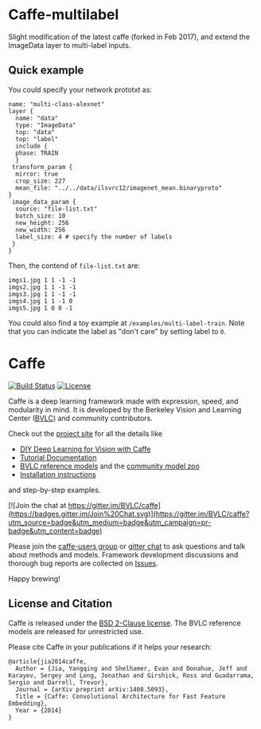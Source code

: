 # Caffe-multilabel

Slight modification of the latest caffe (forked in Feb 2017), and extend the ImageData layer to multi-label inputs.

## Quick example
You could specify your network prototxt as:

    name: "multi-class-alexnet"
    layer {
      name: "data"
      type: "ImageData"
      top: "data"
      top: "label"
      include {
      phase: TRAIN
      }
     transform_param {
      mirror: true
      crop_size: 227
      mean_file: "../../data/ilsvrc12/imagenet_mean.binaryproto"
    }
     image_data_param {
      source: "file-list.txt"
      batch_size: 10
      new_height: 256
      new_width: 256
      label_size: 4 # specify the number of labels
     }
    }

Then, the contend of `file-list.txt` are:

    imgs1.jpg 1 1 -1 -1
    imgs2.jpg 1 1 -1 -1
    imgs3.jpg 1 1 -1 -1
    imgs4.jpg 1 1 -1 0
    imgs5.jpg 1 0 0 -1


You could also find a toy example at `/examples/multi-label-train`. Note that you can indicate the label as "don't care" by setting label to `0`.
 

# Caffe

[![Build Status](https://travis-ci.org/BVLC/caffe.svg?branch=master)](https://travis-ci.org/BVLC/caffe)
[![License](https://img.shields.io/badge/license-BSD-blue.svg)](LICENSE)

Caffe is a deep learning framework made with expression, speed, and modularity in mind.
It is developed by the Berkeley Vision and Learning Center ([BVLC](http://bvlc.eecs.berkeley.edu)) and community contributors.

Check out the [project site](http://caffe.berkeleyvision.org) for all the details like

- [DIY Deep Learning for Vision with Caffe](https://docs.google.com/presentation/d/1UeKXVgRvvxg9OUdh_UiC5G71UMscNPlvArsWER41PsU/edit#slide=id.p)
- [Tutorial Documentation](http://caffe.berkeleyvision.org/tutorial/)
- [BVLC reference models](http://caffe.berkeleyvision.org/model_zoo.html) and the [community model zoo](https://github.com/BVLC/caffe/wiki/Model-Zoo)
- [Installation instructions](http://caffe.berkeleyvision.org/installation.html)

and step-by-step examples.

[![Join the chat at https://gitter.im/BVLC/caffe](https://badges.gitter.im/Join%20Chat.svg)](https://gitter.im/BVLC/caffe?utm_source=badge&utm_medium=badge&utm_campaign=pr-badge&utm_content=badge)

Please join the [caffe-users group](https://groups.google.com/forum/#!forum/caffe-users) or [gitter chat](https://gitter.im/BVLC/caffe) to ask questions and talk about methods and models.
Framework development discussions and thorough bug reports are collected on [Issues](https://github.com/BVLC/caffe/issues).

Happy brewing!

## License and Citation

Caffe is released under the [BSD 2-Clause license](https://github.com/BVLC/caffe/blob/master/LICENSE).
The BVLC reference models are released for unrestricted use.

Please cite Caffe in your publications if it helps your research:

    @article{jia2014caffe,
      Author = {Jia, Yangqing and Shelhamer, Evan and Donahue, Jeff and Karayev, Sergey and Long, Jonathan and Girshick, Ross and Guadarrama, Sergio and Darrell, Trevor},
      Journal = {arXiv preprint arXiv:1408.5093},
      Title = {Caffe: Convolutional Architecture for Fast Feature Embedding},
      Year = {2014}
    }
